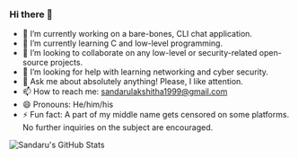 ### Hi there 👋

- 🔭 I’m currently working on a bare-bones, CLI chat application.
- 🌱 I’m currently learning C and low-level programming.
- 👯 I’m looking to collaborate on any low-level or security-related open-source projects.
- 🤔 I’m looking for help with learning networking and cyber security.
- 💬 Ask me about absolutely anything! Please, I like attention.
- 📫 How to reach me: sandarulakshitha1999@gmail.com
- 😄 Pronouns: He/him/his
- ⚡ Fun fact: A part of my middle name gets censored on some platforms. No further inquiries on the subject are encouraged.

![Sandaru's GitHub Stats](https://github-readme-stats.vercel.app/api?username=SandaruLJ&show_icons=true&count_private=true&hide=stars)
